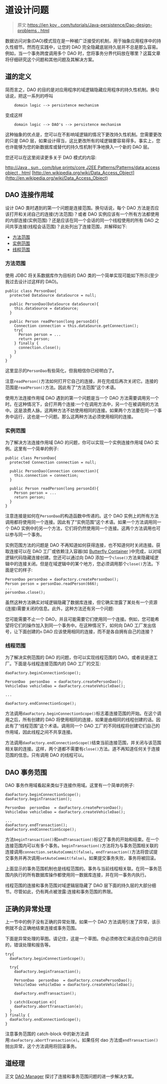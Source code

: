 # 道设计问题

> 原文:[https://jen kov . com/tutorials/Java-persistence/Dao-design-problems . html](https://jenkov.com/tutorials/java-persistence/dao-design-problems.html)

数据访问对象(DAO)模式现在是一种被广泛接受的机制，用于抽象应用程序中的持久性细节。然而在实践中，让您的 DAO 完全隐藏底层持久层并不总是那么容易。例如，当一个事务跨度调用多个 DAO 时，您将事务分界代码放在哪里？这篇文章将仔细研究这个问题和其他问题及其解决方案。

## 道的定义

简而言之，DAO 的目的是对应用程序的域逻辑隐藏应用程序的持久性机制。换句话说，把这一系列的呼叫

```
    domain logic --> persistence mechanism

```

变成这样

```
    domain logic --> DAO's --> persistence mechanism

```

这种抽象的优点是，您可以在不影响域逻辑的情况下更改持久性机制。您需要更改的只是 DAO 层，如果设计得当，这比更改所有的域逻辑要容易得多。事实上，您也许能够为您的新数据库或替代的持久性机制干净地换入一个新的 DAO 层。

您还可以在这里阅读更多关于 DAO 模式的内容:

[http://Java . sun . com/blue prints/core J2EE Patterns/Patterns/data access object . html](http://java.sun.com/blueprints/corej2eepatterns/Patterns/DataAccessObject.html)
[http://en.wikipedia.org/wiki/Data_Access_Object](http://en.wikipedia.org/wiki/Data_Access_Object)

## DAO 连接作用域

设计 DAO 类时遇到的第一个问题是连接范围。换句话说，每个 DAO 方法是否应该打开和关闭自己的连接(方法范围)？或者 DAO 实例应该有一个所有方法都使用的内部连接(实例范围)？还是应该在同一个会话的同一个线程使用的所有 DAO 之间共享连接(线程会话范围)？此处列出了连接范围，并解释如下:

*   [方法范围](#methodscope)
*   [实例范围](#instancescope)
*   [线程范围](#threadscope)

### 方法范围

使用 JDBC 将关系数据库作为目标的 DAO 类的一个简单实现可能如下所示(至少我过去设计过这样的 DAO)。

```
public class PersonDao{
  protected DataSource dataSource = null;

  public PersonDao(DataSource dataSource){
    this.dataSource = dataSource;
  }

  public Person readPerson(long personId){
    Connection connection = this.dataSource.getConnection();
    try{
      Person person = ...
      return person;
    } finally {
      connection.close();
    }
  }
}

```

这里显示的`PersonDao`有些简化，但我相信你已经明白了。

注意`readPerson()`方法如何打开它自己的连接，并在完成后再次关闭它。连接的范围是`readPerson()`方法。因此有了“方法范围”这个术语。

使用方法连接作用域 DAO 遇到的第一个问题是当一个 DAO 方法需要调用另一个时。在这种情况下，会打开两个连接:一个在调用方法中，另一个在被调用的方法中。这是浪费人脉。这两种方法不妨使用相同的连接。如果两个方法要在同一个事务中运行，这也是一个问题。那么这两种方法必须使用相同的连接。

### 实例范围

为了解决方法连接作用域 DAO 的问题，你可以实现一个实例连接作用域 DAO 实例。这里有一个简单的例子:

```
public class PersonDao{
  protected Connection connection = null;

  public PersonDao(Connection connection){
    this.connection = connection;
  }

  public Person readPerson(long personId){
    Person person = ...
    return person;
  }
}

```

注意连接是如何在`PersonDao`的构造函数中传递的。这个 DAO 实例上的所有方法调用都将使用同一个连接。因此有了“实例范围”这个术语。如果一个方法调用同一个 DAO 实例中的另一个方法，它们将仍然使用同一个连接。这两个方法调用也可以参与同一个事务。

实例范围方法的问题是 DAO 不再知道如何获得连接，也不知道何时关闭连接。获取连接可以在 DAO 工厂或依赖注入容器(如 [Butterfly Container](http://butterfly.jenkov.com) )中完成，以对域逻辑代码隐藏连接创建。您还可以通过向 DAO 添加一个`close()`方法来隐藏域逻辑中的连接关闭。但是在域逻辑中的某个地方，您必须调用那个`close()`方法。下面是它的样子:

```
PersonDao personDao = daoFactory.createPersonDao();
Person person = personDao.readPerson(666);
...
personDao.close();

```

虽然这种方法确实对域逻辑隐藏了数据库连接，但它确实泄露了某处有一个资源(连接)需要关闭的信息。此外，这种方法还有另一个问题:

您可能需要不止一个 DAO，并且可能需要它们使用同一个连接。例如，您可能希望将它们的操作加入到同一个事务中。在这种情况下，如何向 DAO 工厂发出信号，让下面创建的`n` DAO 应该使用相同的连接，而不是各自拥有自己的连接？

### 线程范围

为了解决实例范围的 DAO 的问题，你可以实现线程范围的 DAO。或者说是道工厂。下面是与线程连接范围内的 DAO 工厂的交互:

```
daoFactory.beginConnectionScope();

PersonDao  personDao  = daoFactory.createPersonDao();
VehicleDao vehicleDao = daoFactory.createVehicleDao();

...

daoFactory.endConnectionScope();

```

方法调用`daoFactory.beginConnectionScope()`标志着连接范围的开始。在这个调用之后，所有创建的 DAO 将使用相同的连接，如果是由相同的线程创建的话。因此有了“线程范围”这个术语。调用同一个 DAO 工厂的不同线程将创建它们自己的作用域，因此线程之间不共享连接。

方法调用`daoFactory.endConnectionScope()`结束当前连接范围，并关闭与该范围相关联的连接。这样，两个道都不需要有`close()`方法。道不再知道任何关于连接范围的信息。只有调用 DAO 的线程可以。

## DAO 事务范围

DAO 事务作用域看起来类似于连接作用域。这里有一个简单的例子:

```
daoFactory.beginConnectionScope();
daoFactory.beginTransaction();

PersonDao  personDao  = daoFactory.createPersonDao();
VehicleDao vehicleDao = daoFactory.createVehicleDao();

...
daoFactory.endTransaction();
daoFactory.endConnectionScope();

```

方法`beginTransaction()`和`endTransaction()`标记了事务的开始和结束。在一个连接范围内可以有多个事务。`beginTransaction()`方法将为与事务范围相关联的连接调用`connection.setAutoCommit(false)`。`endTransaction()`方法将尝试提交事务并再次调用`setAutoCommit(false)`。如果提交事务失败，事务将被回滚。

上面显示的事务范围机制也是线程范围的。事务与当前线程相关联。在同一事务范围内执行的所有数据库操作都使用同一数据库连接，并在同一事务内执行。

线程范围的连接和事务范围对域逻辑层隐藏了 DAO 层下面的持久层的大部分细节。尽管如此，仍有两点被泄露:连接和事务范围的界限。

## 正确的异常处理

上一节中的例子没有正确的异常处理。如果一个 DAO 方法调用引发了异常，该示例就不会正确地结束连接或事务范围。

下面是异常处理的草图。请记住，这是一个草图。你必须修改它来适应你自己的目的，错误处理和报告等。

```
try{
  daoFactory.beginConnectionScope();

  try{
    daoFactory.beginTransaction();

    PersonDao  personDao  = daoFactory.createPersonDao();
    VehicleDao vehicleDao = daoFactory.createVehicleDao();

    daoFactory.endTransaction();

  } catch(Exception e){
    daoFactory.abortTransaction(e);
  }
} finally {
  daoFactory.endConnectionScope();
}

```

注意事务范围的 catch-block 中的新方法调用:`daoFactory.abortTransaction(e)`。如果任何 dao 方法或`endTransaction()`抛出异常，这个方法调用将回滚事务。

## 道经理

正文 [DAO Manager](dao-manager.html) 探讨了连接和事务范围问题的进一步解决方案。